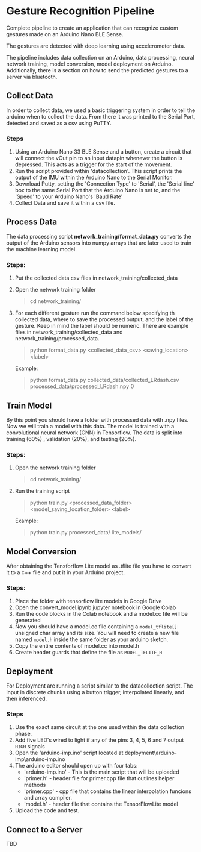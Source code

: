 # Gesture Recognition Pipeline

Complete pipeline to create an application that can recognize custom gestures made on an Arduino Nano BLE Sense.

The gestures are detected with deep learning using accelerometer data. 

The pipeline includes data collection on an Arduino, data processing, neural network training, model conversion, model deployment on Arduino. Additionally, there is a section on how to send the predicted gestures to a server via bluetooth.

## Collect Data

In order to collect data, we used a basic triggering system in order to tell the arduino when to
collect the data. From there it was printed to the Serial Port, detected and saved as a csv using PuTTY.

### Steps
1. Using an Arduino Nano 33 BLE Sense and a button, create a circuit that will connect the vOut pin
to an input datapin whenever the button is depressed. This acts as a trigger for the start of the movement.
2. Run the script provided within 'datacollection'. This script prints the output of the IMU within the
Arduino Nano to the Serial Monitor.
3. Download Putty, setting the 'Connection Type' to 'Serial', the 'Serial line' box to the same 
Serial Port that the Arduino Nano is set to, and the 'Speed' to your Arduino Nano's 'Baud Rate'
4.  Collect Data and save it within a csv file.

## Process Data
The data processing script <b>network_training/format_data.py</b> converts the output of the Arduino sensors into numpy arrays that are later used to train the machine learning model.

### Steps:
1. Put the collected data csv files in network_training/collected_data
2. Open the network training folder
	>cd network_training/
3. For each different gesture run the command below specifying th collected data, where to save the processed output, and  the label of the gesture. Keep in mind the label should be numeric. There are example files in network_training/collected_data and network_training/processed_data.
	>python format_data.py <collected_data_csv> <saving_location> \<label>
	
	Example:
	>python format_data.py collected_data/collected_LRdash.csv processed_data/processed_LRdash.npy 0


## Train Model
By this point you should have a folder with processed data with .npy files. Now we will train a model with this data. The model is trained with a convolutional neural network (CNN) in Tensorflow. The data is split into training (60%) , validation (20%), and testing (20%). 
 
### Steps:
1. Open the network training folder
	>cd network_training/
2. Run the training script
    >python train.py <processed_data_folder> <model_saving_location_folder> \<label>
    
	Example:
	>python train.py processed_data/ lite_models/

## Model Conversion
After obtaining the Tensforflow Lite model as .tflite file you have to convert it to a c++ file and put it in your Arduino project.

### Steps:
1. Place the folder with tensorflow lite models in Google Drive
2. Open the convert_model.ipynb jupyter notebook in Google Colab
3. Run the code blocks in the Colab notebook and a model.cc file will be generated
4. Now you should have a model.cc file containing a `model_tflite[]` unsigned char array and its size. You will need to create a new file named `model.h` inside the same folder as your arduino sketch.
5. Copy the entire contents of model.cc into model.h
6. Create header guards that define the file as `MODEL_TFLITE_H`

## Deployment

For Deployment are running a script similar to the datacollection script. The input in discrete chunks
using a button trigger, interpolated linearly, and then inferenced.

### Steps
1. Use the exact same circuit at the one used within the data collection phase.
2. Add five LED's wired to light if any of the pins 3, 4, 5, 6 and 7 output `HIGH` signals
3. Open the 'arduino-imp.ino' script located at deployment\arduino-imp\arduino-imp.ino
4. The arduino editor should open up with four tabs:
    - 'arduino-imp.ino' - This is the main script that will be uploaded
    - 'primer.h' - header file for primer.cpp file that outlines helper methods
    - 'primer.cpp' - cpp file that contains the linear interpolation funcions and array compiler.
    - 'model.h' - header file that contains the TensorFlowLite model
5. Upload the code and test.

## Connect to a Server

TBD
